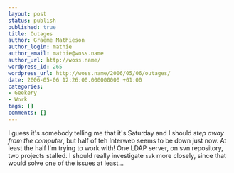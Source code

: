 ```yaml
---
layout: post
status: publish
published: true
title: Outages
author: Graeme Mathieson
author_login: mathie
author_email: mathie@woss.name
author_url: http://woss.name/
wordpress_id: 265
wordpress_url: http://woss.name/2006/05/06/outages/
date: 2006-05-06 12:26:00.000000000 +01:00
categories:
- Geekery
- Work
tags: []
comments: []
---
```

I guess it's somebody telling me that it's Saturday and I should *step away from the computer*, but half of teh Interweb seems to be down just now.  At least the half I'm trying to work with!  One LDAP server, on svn repository, two projects stalled.  I should really investigate `svk` more closely, since that would solve one of the issues at least...
